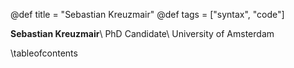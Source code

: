 @def title = "Sebastian Kreuzmair"
@def tags = ["syntax", "code"]

**Sebastian Kreuzmair**\\
PhD Candidate\\ 
University of Amsterdam 

\tableofcontents <!-- you can use \toc as well -->

